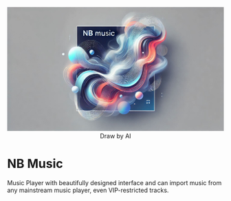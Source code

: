<!-- 图片image.png -->
<div align="center">
  <img src="./img/poster.jpeg" />
  Draw by AI
</div>

<p align="center">
  <h1>NB Music</h1>
  <a>
Music Player with beautifully designed interface and can import music from any mainstream music player, even VIP-restricted tracks.
  </a>
</p>